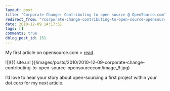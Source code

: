 ```yaml
---
layout: post
title: "Corporate Change: Contributing to open source @ OpenSource.com"
redirect_from: "/corporate-change-contributing-to-open-source-opensourcecom/"
date: 2010-12-09 14:17:51
tags: []
comments: true
dblog_post_id: 151
---
```

My first article on opensource.com > [read](http://opensource.com/life/10/12/corporate-change-contributing-open-source).

![]({{ site.url }}/images/posts/2010/2010-12-09-corporate-change-contributing-to-open-source-opensourcecom/image_9.jpg)

I’d love to hear your story about open-sourcing a first project within your dot.corp for my next article.
